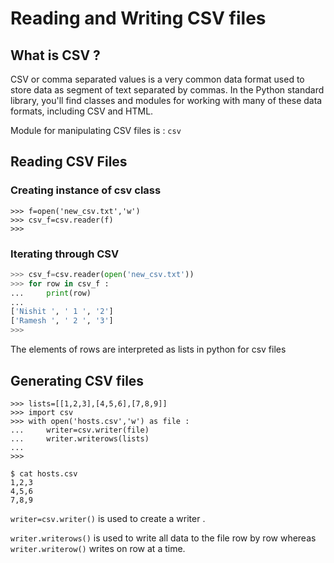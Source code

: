 <h1> Reading and Writing CSV files </h1>

<h2> What is CSV ?</h2>

CSV or comma separated values is a very common data format used to store data
as segment of text separated by commas.
In the Python standard library, you'll find classes and modules for
working with many of these data formats, including CSV and HTML. 

Module for manipulating CSV files is : `csv`

<h2> Reading CSV Files </h2>

<h3> Creating instance of csv class </h3>

```python3
>>> f=open('new_csv.txt','w')
>>> csv_f=csv.reader(f)
>>> 
```

<h3> Iterating through CSV </h3>

```python
>>> csv_f=csv.reader(open('new_csv.txt'))
>>> for row in csv_f :
...     print(row)
... 
['Nishit ', ' 1 ', '2']
['Ramesh ', ' 2 ', '3']
>>> 
```
The elements of rows are interpreted as lists in python for csv files

<h2> Generating CSV files </h2>

```python3
>>> lists=[[1,2,3],[4,5,6],[7,8,9]]
>>> import csv
>>> with open('hosts.csv','w') as file :
...     writer=csv.writer(file)
...     writer.writerows(lists)
... 
>>> 
```
```shell
$ cat hosts.csv
1,2,3
4,5,6
7,8,9
```
`writer=csv.writer()` is used to create a writer .

`writer.writerows()` is used to write all data to the file row by row whereas `writer.writerow()` writes on row at a time.





